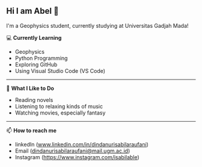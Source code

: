 ## Hi I am Abel 👋

I'm a Geophysics student, currently studying at Universitas Gadjah Mada!

💻 **Currently Learning**
- Geophysics
- Python Programming
- Exploring GitHub
- Using Visual Studio Code (VS Code)

---

🚀 **What I Like to Do**
- Reading novels
- Listening to relaxing kinds of music
- Watching movies, especially fantasy

---

📫 **How to reach me**
- linkedIn (www.linkedin.com/in/dindanurisabilaraufani)
- Email (dindanurisabilaraufani@mail.ugm.ac.id)
- Instagram (https://www.instagram.com/isabilable)






